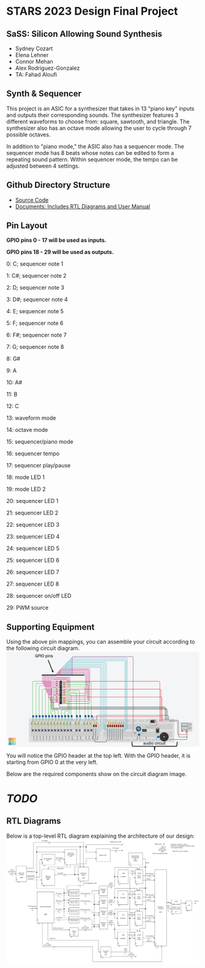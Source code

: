 # STARS 2023 Design Final Project


## SaSS: Silicon Allowing Sound Synthesis
* Sydney Cozart
* Elena Lehner
* Connor Mehan
* Alex Rodriguez-Gonzalez​
* TA: Fahad Aloufi

## Synth & Sequencer
This project is an ASIC for a synthesizer that takes in 13 "piano key" inputs and outputs their corresponding sounds. The synthesizer features 3 different waveforms to choose from: square, sawtooth, and triangle. The synthesizer also has an octave mode allowing the user to cycle through 7 possible octaves.

In addition to "piano mode," the ASIC also has a sequencer mode. The sequencer mode has 8 beats whose notes can be edited to form a repeating sound pattern. Within sequencer mode, the tempo can be adjusted between 4 settings.

## Github Directory Structure 
- [Source Code](https://github.com/STARS-Design-Track-2023/SaSS/tree/main/source)
- [Documents: Includes RTL Diagrams and User Manual](https://github.com/STARS-Design-Track-2023/SaSS/tree/main/docs)



## Pin Layout

**GPIO pins 0 - 17 will be used as inputs.**

**GPIO pins 18 - 29 will be used as outputs.**

0: C; sequencer note 1

1: C#; sequencer note 2

2: D; sequencer note 3

3: D#; sequencer note 4

4: E; sequencer note 5

5: F; sequencer note 6

6: F#; sequencer note 7

7: G; sequencer note 8

8: G#

9: A

10: A#

11: B

12: C

13: waveform mode

14: octave mode

15: sequencer/piano mode

16: sequencer tempo

17: sequencer play/pause

18: mode LED 1

19: mode LED 2

20: sequencer LED 1

21: sequencer LED 2

22: sequencer LED 3

23: sequencer LED 4

24: sequencer LED 5

25: sequencer LED 6

26: sequencer LED 7

27: sequencer LED 8

28: sequencer on/off LED

29: PWM source


## Supporting Equipment

Using the above pin mappings, you can assemble your circuit according to the following circuit diagram. 
![Circuit Diagram](./docs/circuit_diagram.png)
You will notice the GPIO header at the top left. With the GPIO header, it is starting from GPIO 0 at the very left. 

Below are the required components show on the circuit diagram image. 

***<h1>TODO</h1>***

## RTL Diagrams
Below is a top-level RTL diagram explaining the architecture of our design: 
![Top Level RTL](./docs/TopRTL.png)


